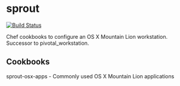 sprout
======

[![Build Status](https://travis-ci.org/hiremaga/sprout.png?branch=master)](https://travis-ci.org/hiremaga/sprout)

Chef cookbooks to configure an OS X Mountain Lion workstation. Successor to pivotal_workstation.

Cookbooks
-------

sprout-osx-apps - Commonly used OS X Mountain Lion applications
